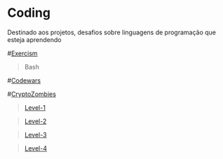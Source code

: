 # Coding
Destinado aos projetos, desafios sobre linguagens de programação que esteja aprendendo

#[Exercism](https://exercism.org/)
> Bash

#[Codewars](https://www.codewars.com/)

#[CryptoZombies](https://cryptozombies.io/)
>[Level-1](https://share.cryptozombies.io/pt/lesson/1/share/leonardo?id=Y3p8MTMxMzA1)

>[Level-2](https://share.cryptozombies.io/pt/lesson/2/share/leonardo?id=Y3p8MTMxMzA1)

>[Level-3](https://share.cryptozombies.io/pt/lesson/3/share/leonardo?id=Y3p8MTMxMzA1)

>[Level-4](https://share.cryptozombies.io/pt/lesson/4/share/leonardo?id=WyJjenwxMzEzMDUiLDEsMTRd)
